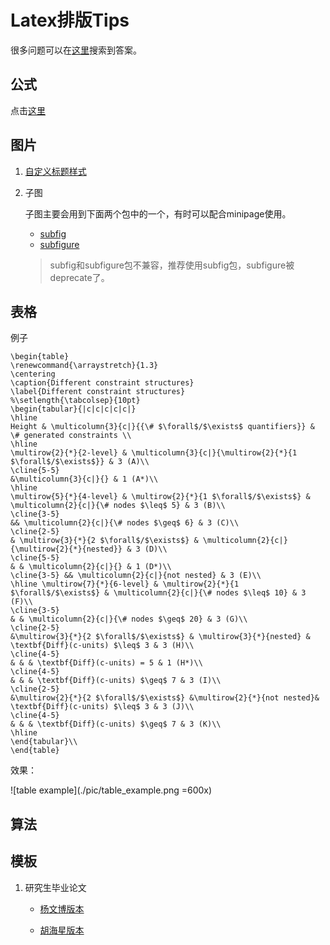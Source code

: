 # Latex排版Tips
很多问题可以在[这里](http://tex.stackexchange.com/)搜索到答案。

## 公式
点击[这里](https://www.sharelatex.com/learn/Aligning_equations_with_amsmath)

## 图片

1. [自定义标题样式](http://www.peteryu.ca/tutorials/publishing/latex_captions)
2. 子图
	
	子图主要会用到下面两个包中的一个，有时可以配合minipage使用。
	- [subfig](http://download.nus.edu.sg/mirror/ctan/macros/latex/contrib/subfig/subfig.pdf)
	- [subfigure](http://www.ctex.org/documents/packages/float/subfigure.pdf) 
	
	> subfig和subfigure包不兼容，推荐使用subfig包，subfigure被deprecate了。


## 表格

例子

~~~
\begin{table} 
\renewcommand{\arraystretch}{1.3} 
\centering
\caption{Different constraint structures} 
\label{Different constraint structures} 
%\setlength{\tabcolsep}{10pt} 
\begin{tabular}{|c|c|c|c|c|}      
\hline 
Height & \multicolumn{3}{c|}{{\# $\forall$/$\exists$ quantifiers}} & \# generated constraints \\ 
\hline 
\multirow{2}{*}{2-level} & \multicolumn{3}{c|}{\multirow{2}{*}{1 $\forall$/$\exists$}} & 3 (A)\\ 
\cline{5-5} 
&\multicolumn{3}{c|}{} & 1 (A*)\\ 
\hline 
\multirow{5}{*}{4-level} & \multirow{2}{*}{1 $\forall$/$\exists$} & \multicolumn{2}{c|}{\# nodes $\leq$ 5} & 3 (B)\\ 
\cline{3-5} 
&& \multicolumn{2}{c|}{\# nodes $\geq$ 6} & 3 (C)\\ 
\cline{2-5} 
& \multirow{3}{*}{2 $\forall$/$\exists$} & \multicolumn{2}{c|}{\multirow{2}{*}{nested}} & 3 (D)\\ 
\cline{5-5} 
& & \multicolumn{2}{c|}{} & 1 (D*)\\ 
\cline{3-5} && \multicolumn{2}{c|}{not nested} & 3 (E)\\ 
\hline \multirow{7}{*}{6-level} & \multirow{2}{*}{1 $\forall$/$\exists$} & \multicolumn{2}{c|}{\# nodes $\leq$ 10} & 3 (F)\\ 
\cline{3-5} 
& & \multicolumn{2}{c|}{\# nodes $\geq$ 20} & 3 (G)\\ 
\cline{2-5} 
&\multirow{3}{*}{2 $\forall$/$\exists$} & \multirow{3}{*}{nested} & \textbf{Diff}(c-units) $\leq$ 3 & 3 (H)\\ 
\cline{4-5} 
& & & \textbf{Diff}(c-units) = 5 & 1 (H*)\\ 
\cline{4-5} 
& & & \textbf{Diff}(c-units) $\geq$ 7 & 3 (I)\\ 
\cline{2-5} 
&\multirow{2}{*}{2 $\forall$/$\exists$} &\multirow{2}{*}{not nested}& \textbf{Diff}(c-units) $\leq$ 3 & 3 (J)\\ 
\cline{4-5} 
& & & \textbf{Diff}(c-units) $\geq$ 7 & 3 (K)\\ 
\hline 
\end{tabular}\\ 
\end{table}
~~~

效果：

![table example](./pic/table_example.png =600x)

## 算法


## 模板
1. 研究生毕业论文

	- [杨文博版本](https://code.google.com/archive/p/njuthesis/downloads)

	- [胡海星版本](http://haixing-hu.github.io/nju-thesis/) 




